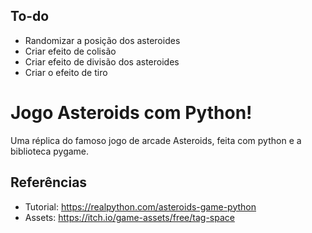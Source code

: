 ## To-do
* Randomizar a posição dos asteroides
* Criar efeito de colisão
* Criar efeito de divisão dos asteroides
* Criar o efeito de tiro

# Jogo Asteroids com Python!
Uma réplica do famoso jogo de arcade Asteroids, feita com python e a biblioteca pygame.

## Referências
* Tutorial: https://realpython.com/asteroids-game-python
* Assets: https://itch.io/game-assets/free/tag-space
